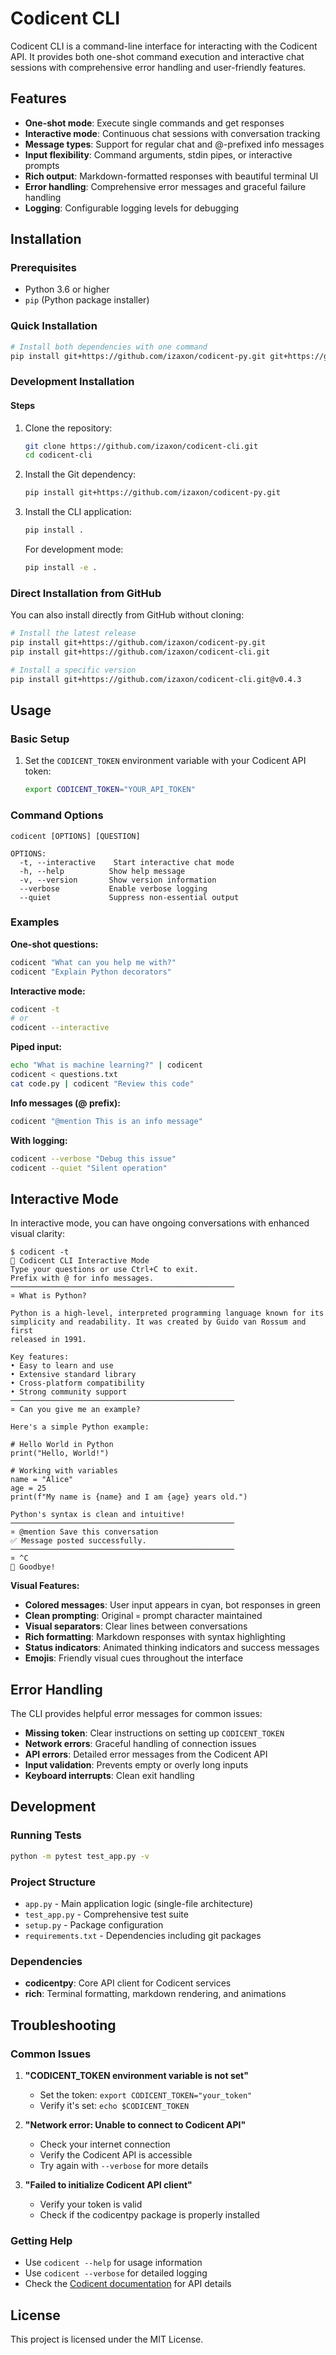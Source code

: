 # Codicent CLI

Codicent CLI is a command-line interface for interacting with the Codicent API. It provides both one-shot command execution and interactive chat sessions with comprehensive error handling and user-friendly features.

## Features

- **One-shot mode**: Execute single commands and get responses
- **Interactive mode**: Continuous chat sessions with conversation tracking
- **Message types**: Support for regular chat and @-prefixed info messages
- **Input flexibility**: Command arguments, stdin pipes, or interactive prompts
- **Rich output**: Markdown-formatted responses with beautiful terminal UI
- **Error handling**: Comprehensive error messages and graceful failure handling
- **Logging**: Configurable logging levels for debugging

## Installation

### Prerequisites

- Python 3.6 or higher
- `pip` (Python package installer)

### Quick Installation

```bash
# Install both dependencies with one command
pip install git+https://github.com/izaxon/codicent-py.git git+https://github.com/izaxon/codicent-cli.git@v0.4.3
```

### Development Installation

#### Steps

1. Clone the repository:
   ```bash
   git clone https://github.com/izaxon/codicent-cli.git
   cd codicent-cli
   ```

2. Install the Git dependency:
   ```bash
   pip install git+https://github.com/izaxon/codicent-py.git
   ```

3. Install the CLI application:
   ```bash
   pip install .
   ```

   For development mode:
   ```bash
   pip install -e .
   ```

### Direct Installation from GitHub

You can also install directly from GitHub without cloning:

```bash
# Install the latest release
pip install git+https://github.com/izaxon/codicent-py.git
pip install git+https://github.com/izaxon/codicent-cli.git

# Install a specific version
pip install git+https://github.com/izaxon/codicent-cli.git@v0.4.3
```

## Usage

### Basic Setup

1. Set the `CODICENT_TOKEN` environment variable with your Codicent API token:
   ```bash
   export CODICENT_TOKEN="YOUR_API_TOKEN"
   ```

### Command Options

```
codicent [OPTIONS] [QUESTION]

OPTIONS:
  -t, --interactive    Start interactive chat mode
  -h, --help          Show help message
  -v, --version       Show version information
  --verbose           Enable verbose logging
  --quiet             Suppress non-essential output
```

### Examples

**One-shot questions:**
```bash
codicent "What can you help me with?"
codicent "Explain Python decorators"
```

**Interactive mode:**
```bash
codicent -t
# or
codicent --interactive
```

**Piped input:**
```bash
echo "What is machine learning?" | codicent
codicent < questions.txt
cat code.py | codicent "Review this code"
```

**Info messages (@ prefix):**
```bash
codicent "@mention This is an info message"
```

**With logging:**
```bash
codicent --verbose "Debug this issue"
codicent --quiet "Silent operation"
```

## Interactive Mode

In interactive mode, you can have ongoing conversations with enhanced visual clarity:

```
$ codicent -t
🤖 Codicent CLI Interactive Mode
Type your questions or use Ctrl+C to exit.
Prefix with @ for info messages.
──────────────────────────────────────────────────
¤ What is Python?

Python is a high-level, interpreted programming language known for its 
simplicity and readability. It was created by Guido van Rossum and first 
released in 1991.

Key features:
• Easy to learn and use
• Extensive standard library
• Cross-platform compatibility
• Strong community support
──────────────────────────────────────────────────
¤ Can you give me an example?

Here's a simple Python example:

# Hello World in Python
print("Hello, World!")

# Working with variables
name = "Alice"
age = 25
print(f"My name is {name} and I am {age} years old.")

Python's syntax is clean and intuitive!
──────────────────────────────────────────────────
¤ @mention Save this conversation
✅ Message posted successfully.
──────────────────────────────────────────────────
¤ ^C
👋 Goodbye!
```

**Visual Features:**
- **Colored messages**: User input appears in cyan, bot responses in green
- **Clean prompting**: Original `¤` prompt character maintained
- **Visual separators**: Clear lines between conversations
- **Rich formatting**: Markdown responses with syntax highlighting
- **Status indicators**: Animated thinking indicators and success messages
- **Emojis**: Friendly visual cues throughout the interface

## Error Handling

The CLI provides helpful error messages for common issues:

- **Missing token**: Clear instructions on setting up `CODICENT_TOKEN`
- **Network errors**: Graceful handling of connection issues
- **API errors**: Detailed error messages from the Codicent API
- **Input validation**: Prevents empty or overly long inputs
- **Keyboard interrupts**: Clean exit handling

## Development

### Running Tests

```bash
python -m pytest test_app.py -v
```

### Project Structure

- `app.py` - Main application logic (single-file architecture)
- `test_app.py` - Comprehensive test suite
- `setup.py` - Package configuration
- `requirements.txt` - Dependencies including git packages

### Dependencies

- **codicentpy**: Core API client for Codicent services
- **rich**: Terminal formatting, markdown rendering, and animations

## Troubleshooting

### Common Issues

1. **"CODICENT_TOKEN environment variable is not set"**
   - Set the token: `export CODICENT_TOKEN="your_token"`
   - Verify it's set: `echo $CODICENT_TOKEN`

2. **"Network error: Unable to connect to Codicent API"**
   - Check your internet connection
   - Verify the Codicent API is accessible
   - Try again with `--verbose` for more details

3. **"Failed to initialize Codicent API client"**
   - Verify your token is valid
   - Check if the codicentpy package is properly installed

### Getting Help

- Use `codicent --help` for usage information
- Use `codicent --verbose` for detailed logging
- Check the [Codicent documentation](https://github.com/izaxon/codicent-py) for API details

## License

This project is licensed under the MIT License.
